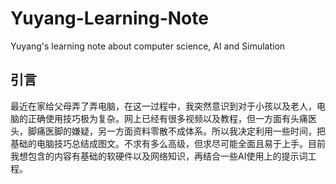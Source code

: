 # Yuyang-Learning-Note
Yuyang's learning note about computer science, AI and Simulation
## 引言
最近在家给父母弄了弄电脑，在这一过程中，我突然意识到对于小孩以及老人，电脑的正确使用技巧极为复杂。网上已经有很多视频以及教程，但一方面有头痛医头，脚痛医脚的嫌疑，另一方面资料零散不成体系。所以我决定利用一些时间，把基础的电脑技巧总结成图文。不求有多么高级，但求尽可能全面且易于上手。目前我想包含的内容有基础的软硬件以及网络知识，再结合一些AI使用上的提示词工程。
